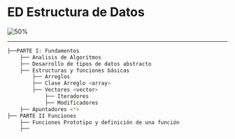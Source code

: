 # ED Estructura de Datos

![50%](https://progress-bar.xyz/70)
____

```bash
├──PARTE I: Fundamentos
    ├── Analisis de Algoritmos
    ├── Desarrollo de tipos de datos abstracto
    ├── Estructuras y funciones básicas
        ├── Arreglos
        ├── Clase Arreglo <array>
        ├── Vectores <vector>
            ├── Iteradores
            ├── Modificadores
    ├── Apuntadores <*>
├── PARTE II Funciones
    ├── Funciones Prototipo y definición de una función
    ├──
```

